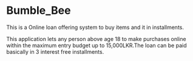 # Bumble_Bee

This is a Online loan offering system to buy items and it in installments.

This application lets any person above age 18 to make purchases online within the maximum entry budget up to 15,000LKR.The loan can be paid basically in 3 interest free installments.
